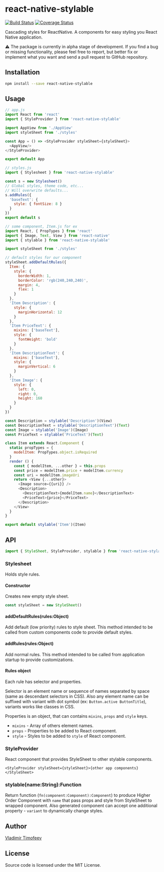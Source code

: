 # react-native-stylable

  [![Build Status](https://travis-ci.org/vovkasm/react-native-stylable.svg?branch=master)](https://travis-ci.org/vovkasm/react-native-stylable)
  [![Coverage Status](https://coveralls.io/repos/github/vovkasm/react-native-stylable/badge.svg?branch=master)](https://coveralls.io/github/vovkasm/react-native-stylable?branch=master)

Cascading styles for ReactNative.
A components for easy styling you React Native application.

:warning: The package is currently in alpha stage of development. If you find a bug or missing functionality, please feel free to report, but better fix or implement what you want and send a pull request to GitHub repository.

## Installation

```sh
npm install --save react-native-stylable
```

## Usage

```javascript
// app.js
import React from 'react'
import { StyleProvider } from 'react-native-stylable'

import AppView from './AppView'
import styleSheet from './styles'

const App = () => <StyleProvider styleSheet={styleSheet}>
  <AppView/>
</StyleProvider>

export default App
```

```javascript
// styles.js
import { Stylesheet } from 'react-native-stylable'

const s = new Stylesheet()
// Global styles, theme code, etc...
// Will overwrite defaults...
s.addRules({
  'baseText': {
    style: { fontSize: 8 }
  }
})
export default s
```

```javascript
// some component, Item.js for ex
import React, { PropTypes } from 'react'
import { Image, Text, View } from 'react-native'
import { stylable } from 'react-native-stylable'

import styleSheet from './styles'

// default styles for our component
styleSheet.addDefaultRules({
  Item: {
    style: {
      borderWidth: 1,
      borderColor: 'rgb(240,240,240)',
      margin: 4,
      flex: 1
    }
  },
  'Item Description': {
    style: {
      marginHorizontal: 12
    }
  },
  'Item PriceText': {
    mixins: ['baseText'],
    style: {
      fontWeight: 'bold'
    }
  },
  'Item DescriptionText': {
    mixins: ['baseText'],
    style: {
      marginVertical: 6
    }
  },
  'Item Image': {
    style: {
      left: 0,
      right: 0,
      height: 160
    }
  }
})

const Description = stylable('Description')(View)
const DescriptionText = stylable('DescriptionText')(Text)
const Image = stylable('Image')(Image)
const PriceText = stylable('PriceText')(Text)

class Item extends React.Component {
  static propTypes = {
    modelItem: PropTypes.object.isRequired
  }
  render () {
    const { modelItem, ...other } = this.props
    const price = modelItem.price + modelItem.currency
    const uri = modelItem.imageUri
    return <View {...other}>
      <Image source={{uri}} />
      <Description>
        <DescriptionText>{modelItem.name}</DescriptionText>
        <PriceText>{price}</PriceText>
      </Description>
    </View>
  }
}

export default stylable('Item')(Item)
```

## API

```javascript
import { StyleSheet, StyleProvider, stylable } from 'react-native-stylable'
```

### Stylesheet

Holds style rules.

#### Constructor

Creates new empty style sheet.

```javascript
const styleSheet = new StyleSheet()
```

#### addDefaultRules(rules:Object)

Add default (low priority) rules to style sheet. This method intended to be called from custom components code to
provide default styles.

#### addRules(rules:Object)

Add normal rules. This method intended to be called from application startup to provide customizations.

#### Rules object

Each rule has selector and properties.

Selector is an element name or sequence of names separated by space
(same as descendant selectors in CSS). Also any element name can be suffixed with variant with dot symbol
(ex: `Button.active ButtonTitle`), variants works like classes in CSS.

Properties is an object, that can contains `mixins`, `props` and `style` keys.
 * `mixins` - Array of others element names.
 * `props` - Properties to be added to React component.
 * `style` - Styles to be added to `style` of React component.

### StyleProvider

React component that provides StyleSheet to other stylable components.

`<StyleProvider styleSheet={styleSheet}>{other app components}</StyleSheet>`

### stylable(name:String):Function

Return function (`fn(component:Component):Component`) to produce Higher Order Component with `name` that
pass props and style from StyleSheet to wrapped component. Also generated component can accept one additional
property - `variant` to dynamically change styles.

## Author

[Vladimir Timofeev](https://github.com/vovkasm)

## License

Source code is licensed under the MIT License.
